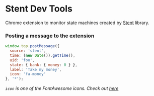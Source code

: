 # Stent Dev Tools

Chrome extension to monitor state machines created by [Stent](https://github.com/krasimir/stent) library.

### Posting a message to the extension

```js
window.top.postMessage({
  source: 'stent',
  time: (new Date()).getTime(),
  uid: 'foo',
  state: { bank: { money: 0 } },
  label: 'Take my money',
  icon: 'fa-money'
}, '*');
```

*`icon` is one of the FontAwesome icons. Check out [here](http://fontawesome.io/icons/)*
